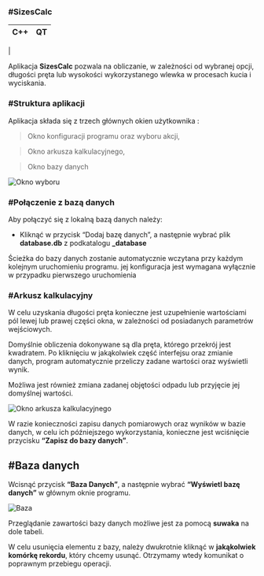 ### #SizesCalc
| C++ | QT |
|--|--|
|

Aplikacja **SizesCalc** pozwala na obliczanie, w zależności od wybranej opcji, długości pręta lub wysokości wykorzystanego wlewka w procesach kucia i wyciskania. 


### #Struktura aplikacji
Aplikacja składa się z trzech głównych okien użytkownika :
> Okno konfiguracji programu oraz wyboru akcji, 

> Okno arkusza kalkulacyjnego, 

> Okno bazy danych


![Okno wyboru](https://lh3.googleusercontent.com/zC6-iRCg85XK19a1iIvMKlX09tLxY12vj-9Dhzu4kFPlLNjd7ZaQecrDZGwMyU8bll8PVJz2a8Sjof2uvvuY=w1366-h657)


### #Połączenie z bazą danych
Aby połączyć się z lokalną bazą danych należy:
-  Kliknąć w przycisk “Dodaj bazę danych”, a następnie wybrać plik **database.db** z podkatalogu **_database**

Ścieżka do bazy danych zostanie automatycznie wczytana przy każdym kolejnym uruchomieniu programu. jej konfiguracja jest wymagana wyłącznie w przypadku pierwszego uruchomienia 
	
### #Arkusz kalkulacyjny
W celu uzyskania długości pręta konieczne jest uzupełnienie wartościami pól lewej lub prawej części okna, w zależności od posiadanych parametrów wejściowych.

 Domyślnie obliczenia dokonywane są dla pręta, którego przekrój jest kwadratem. Po kliknięciu w jakąkolwiek część interfejsu oraz zmianie danych, program automatycznie przeliczy zadane wartości oraz wyświetli wynik. 
 
Możliwa jest również zmiana zadanej objętości odpadu lub przyjęcie jej domyślnej wartości. 

![Okno arkusza kalkulacyjnego](https://lh3.googleusercontent.com/FbJGDzL1SBMnTBSKNhq4_j4Cjb0KSsVogiOjzdVOU9ZroTpIYLrdbUdB_yBan6jXqF9dLsaGgPV7NzD6nz31=w1366-h657-rw)

W razie konieczności zapisu danych pomiarowych oraz wyników w bazie danych, w celu ich późniejszego wykorzystania, konieczne jest wciśnięcie przycisku **“Zapisz do bazy danych”**.

## #Baza danych

 Wcisnąć przycisk **“Baza Danych”**, a następnie wybrać **“Wyświetl bazę danych”** w głównym oknie programu.
 
![Baza](https://lh4.googleusercontent.com/N0FUzRrwAMi5eXEJUzAOQPbjOpK45iQk8dUKtXSgFTVSquki6l5uU7Ob7FJrkFG4cvjsmsh-3SL-S9WsnZu5=w1366-h657)

Przeglądanie zawartości bazy danych możliwe jest za pomocą **suwaka** na dole tabeli.

 W celu usunięcia elementu z bazy, należy dwukrotnie kliknąć w **jakąkolwiek komórkę rekordu**, który chcemy usunąć. Otrzymamy wtedy komunikat o poprawnym przebiegu operacji.
